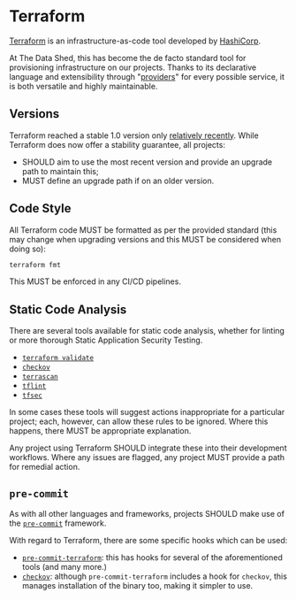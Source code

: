 # Terraform

[Terraform](https://www.terraform.io/) is an infrastructure-as-code tool
developed by [HashiCorp](https://www.hashicorp.com/).

At The Data Shed, this has become the de facto standard tool for provisioning
infrastructure on our projects. Thanks to its declarative language and
extensibility through
"[providers](https://www.terraform.io/language/providers)" for every possible
service, it is both versatile and highly maintainable.

## Versions

Terraform reached a stable 1.0 version only
[relatively recently](https://www.hashicorp.com/blog/announcing-hashicorp-terraform-1-0-general-availability).
While Terraform does now offer a stability guarantee, all projects:

- SHOULD aim to use the most recent version and provide an upgrade path to
  maintain this;
- MUST define an upgrade path if on an older version.

## Code Style

All Terraform code MUST be formatted as per the provided standard (this may
change when upgrading versions and this MUST be considered when doing so):

```sh
terraform fmt
```

This MUST be enforced in any CI/CD pipelines.

## Static Code Analysis

There are several tools available for static code analysis, whether for linting
or more thorough Static Application Security Testing.

- [`terraform validate`](https://www.terraform.io/cli/commands/validate)
- [`checkov`](https://github.com/bridgecrewio/checkov)
- [`terrascan`](https://github.com/accurics/terrascan)
- [`tflint`](https://github.com/terraform-linters/tflint)
- [`tfsec`](https://github.com/aquasecurity/tfsec)

In some cases these tools will suggest actions inappropriate for a particular
project; each, however, can allow these rules to be ignored. Where this
happens, there MUST be appropriate explanation.

Any project using Terraform SHOULD integrate these into their development
workflows. Where any issues are flagged, any project MUST provide a path for
remedial action.

## `pre-commit`

As with all other languages and frameworks, projects SHOULD make use of the
[`pre-commit`](https://pre-commit.com/) framework.

With regard to Terraform, there are some specific hooks which can be used:

- [`pre-commit-terraform`](https://github.com/antonbabenko/pre-commit-terraform):
  this has hooks for several of the aforementioned tools (and many more.)
- [`checkov`](https://github.com/bridgecrewio/checkov): although
  `pre-commit-terraform` includes a hook for `checkov`, this manages
  installation of the binary too, making it simpler to use.
